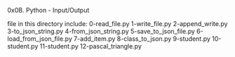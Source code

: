 0x0B. Python - Input/Output

file in this directory include:
0-read_file.py
1-write_file.py
2-append_write.py
3-to_json_string.py
4-from_json_string.py
5-save_to_json_file.py
6-load_from_json_file.py
7-add_item.py
8-class_to_json.py
9-student.py
10-student.py
11-student.py
12-pascal_triangle.py
